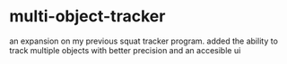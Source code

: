 # multi-object-tracker
an expansion on my previous squat tracker program. added the ability to track multiple objects with better precision and an accesible ui
